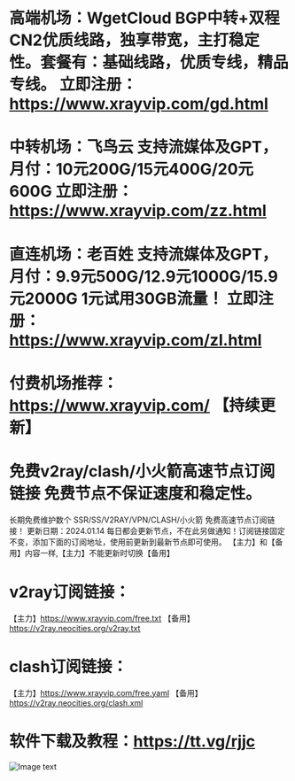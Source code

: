 # 高端机场：WgetCloud BGP中转+双程CN2优质线路，独享带宽，主打稳定性。套餐有：基础线路，优质专线，精品专线。 立即注册：https://www.xrayvip.com/gd.html
# 中转机场：飞鸟云 支持流媒体及GPT，月付：10元200G/15元400G/20元600G  立即注册：https://www.xrayvip.com/zz.html
# 直连机场：老百姓 支持流媒体及GPT，月付：9.9元500G/12.9元1000G/15.9元2000G 1元试用30GB流量！  立即注册：https://www.xrayvip.com/zl.html
# 付费机场推荐：https://www.xrayvip.com/ 【持续更新】

# 免费v2ray/clash/小火箭高速节点订阅链接 免费节点不保证速度和稳定性。

长期免费维护数个 SSR/SS/V2RAY/VPN/CLASH/小火箭 免费高速节点订阅链接！
更新日期：2024.01.14 每日都会更新节点，不在此另做通知！订阅链接固定不变，添加下面的订阅地址，使用前更新到最新节点即可使用。
【主力】和【备用】内容一样,【主力】不能更新时切换【备用】

# v2ray订阅链接：

【主力】https://www.xrayvip.com/free.txt
【备用】https://v2ray.neocities.org/v2ray.txt

# clash订阅链接：

【主力】https://www.xrayvip.com/free.yaml
【备用】https://v2ray.neocities.org/clash.xml 


# 软件下载及教程：https://tt.vg/rjjc

![Image text](https://github.com/xrayfree/free-ssr-ss-v2ray-vpn-clash/blob/main/tt.png?raw=true)


